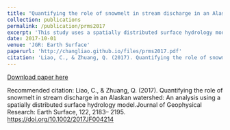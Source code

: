 ```yaml
---
title: "Quantifying the role of snowmelt in stream discharge in an Alaskan watershed: an analysis using a spatially distributed surface hydrology model"
collection: publications
permalink: /publication/prms2017
excerpt: 'This study uses a spatially distributed surface hydrology model to investigate the role of snowmelt in stream discharge for the Tanana Flats Basin in interior Alaska. The Parameter ESTimation code is used to calibrate the model with observed stream discharge data. The model was further evaluated using remote sensing‐based snow cover product and in situ snowpack water equivalent (SWE) observations. A 36 year (1980–2015) U.S. Geological Survey Precipitation‐Runoff Modeling System simulation shows (1) the monthly stream discharge from the Tanana Flats Basin in April decreased by 44%; (2) snow cover area at high altitudes (above 2000 m) decreased in summer, both SWE and snowmelt also decreased significantly, especially in spring; (3) the timings of snowmelt onset and ending shifted by 2 (earlier) and 5 (later) days per decade, respectively; and (4) snowmelt accounts for 40% of the annual stream discharge. This study provides a quantitative tool to investigating hydrological systems considering the impacts of snow dynamics in cold regions. This study also suggests that future warming will further decrease snow coverage, advance snow melting time, and hereafter change the stream discharge dynamics in the Arctic.'
date: 2017-10-01
venue: 'JGR: Earth Surface'
paperurl: 'http://changliao.github.io/files/prms2017.pdf'
citation: 'Liao, C., & Zhuang, Q. (2017). Quantifying the role of snowmelt in stream discharge in an Alaskan watershed: An analysis using a spatially distributed surface hydrology model.Journal of Geophysical Research: Earth Surface, 122, 2183– 2195. https://doi.org/10.1002/2017JF004214'
---
```



[Download paper here](http://changliao.github.io/files/prms2017.pdf)

Recommended citation: Liao, C., & Zhuang, Q. (2017). Quantifying the role of snowmelt in stream discharge in an Alaskan watershed: An analysis using a spatially distributed surface hydrology model.Journal of Geophysical Research: Earth Surface, 122, 2183– 2195. https://doi.org/10.1002/2017JF004214